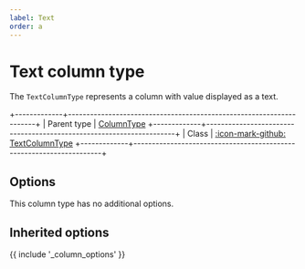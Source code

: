 ```yaml
---
label: Text
order: a
---
```


# Text column type

The `TextColumnType` represents a column with value displayed as a text.

+-------------+---------------------------------------------------------------------+
| Parent type | [ColumnType](column)
+-------------+---------------------------------------------------------------------+
| Class       | [:icon-mark-github: TextColumnType](https://github.com/Kreyu/data-table-bundle/blob/main/src/Column/Type/TextColumnType.php)
+-------------+---------------------------------------------------------------------+

## Options

This column type has no additional options.

## Inherited options

{{ include '_column_options' }}
